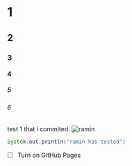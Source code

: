 # 1
## 2
### 3 
#### 4
##### 5
###### 6
test 1 that i commited.
![ramin](https://octodex.github.com/images/yaktocat.png)
``` java
System.out.println("ramin has tested")
```
- [ ] Turn on GitHub Pages
